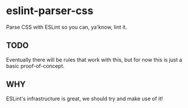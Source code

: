 # eslint-parser-css

Parse CSS with ESLint so you can, ya'know, lint it.

## TODO ##

Eventually there will be rules that work with this, but for now this is just a basic proof-of-concept.

## WHY ##

ESLint's infrastructure is great, we should try and make use of it!
